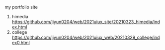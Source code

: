
my portfolio site
1. himedia https://github.com/jiyun0204/web/2021uiux_site/20210323_himedia/index.html
2. college https://github.com/jiyun0204/web/2021uiux_web/20210329_college/index0.html
